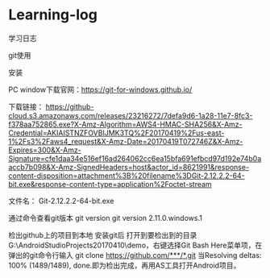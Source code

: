 # Learning-log
学习日志

git使用

安装

PC window下载官网：https://git-for-windows.github.io/

下载链接：
https://github-cloud.s3.amazonaws.com/releases/23216272/7defa9d6-1a28-11e7-8fc3-f378aa752865.exe?X-Amz-Algorithm=AWS4-HMAC-SHA256&X-Amz-Credential=AKIAISTNZFOVBIJMK3TQ%2F20170419%2Fus-east-1%2Fs3%2Faws4_request&X-Amz-Date=20170419T072746Z&X-Amz-Expires=300&X-Amz-Signature=cfe1daa34e516ef16ad264062cc6ea15bfa691efbcd97d192e74b0aaccb7b098&X-Amz-SignedHeaders=host&actor_id=8621991&response-content-disposition=attachment%3B%20filename%3DGit-2.12.2.2-64-bit.exe&response-content-type=application%2Foctet-stream

文件名：
Git-2.12.2.2-64-bit.exe


通过命令查看git版本
git version
git version 2.11.0.windows.1


检出github上的项目到本地
安装git后
打开到要检出到的目录G:\AndroidStudioProjects20170410\demo，右键选择Git Bash Here菜单项，在弹出的git命令行输入 git clone https://github.com/***/*.git
当Resolving deltas: 100% (1489/1489), done.即为检出完成，再用AS工具打开Android项目。
